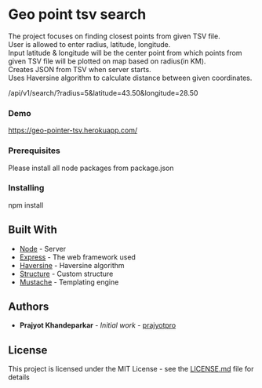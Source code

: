 # Geo point tsv search
The project focuses on finding closest points from given TSV file.</br>
User is allowed to enter radius, latitude, longitude.</br>
Input latitude & longitude will be the center point from which points from given TSV file will be plotted on map based on radius(in KM).</br>
Creates JSON from TSV when server starts.</br>
Uses Haversine algorithm to calculate distance between given coordinates.


/api/v1/search/?radius=5&latitude=43.50&longitude=28.50


### Demo
https://geo-pointer-tsv.herokuapp.com/


### Prerequisites

Please install all node packages from package.json

### Installing

npm install


## Built With
* [Node](https://nodejs.org/en/) - Server
* [Express](https://github.com/expressjs) - The web framework used
* [Haversine]( https://www.npmjs.com/package/haversine) - Haversine algorithm
* [Structure](https://github.com/prajyotpro/node-app) - Custom structure
* [Mustache](https://github.com/janl/mustache.js) - Templating engine


## Authors

* **Prajyot Khandeparkar** - *Initial work* - [prajyotpro](https://github.com/prajyotpro)


## License

This project is licensed under the MIT License - see the [LICENSE.md](LICENSE.md) file for details
